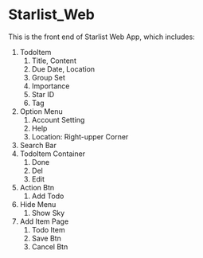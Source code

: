 # Starlist_Web

This is the front end of Starlist Web App, which includes:

1. TodoItem
	1. Title, Content
	2. Due Date, Location
	3. Group Set
	4. Importance
	5. Star ID
	6. Tag
2. Option Menu
	1. Account Setting
	2. Help
	3. Location: Right-upper Corner
3. Search Bar
4. TodoItem Container
	1. Done
	2. Del
	3. Edit
5. Action Btn
	1. Add Todo
6. Hide Menu
	1. Show Sky
7. Add Item Page
	1. Todo Item
	2. Save Btn
	3. Cancel Btn